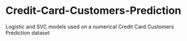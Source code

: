 # Credit-Card-Customers-Prediction
Logistic and SVC models used on a numerical Credit Card Customers Prediction dataset 
